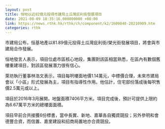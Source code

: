 ```yaml
---
layout: post
title: 恒地以近82億元投得市建局土瓜灣庇利街發展項目
date: 2021-09-09 18:35:16.000000000 +08:00
link: https://news.rthk.hk/rthk/ch/component/k2/1609840-20210909.htm
categories: rthk
---
```


市建局公布，恒基地產以81.89億元投得土瓜灣庇利街/榮光街發展項目，將會與市建局合作發展。

恒地發言人表示，項目位處市區核心地段，集團對該區相當熟悉，在區內有數個舊樓重建項目，對該區發展潛力很有信心。

萊坊執行董事林浩文表示，項目每呎樓面地價1.14萬元，中標價合理，未來市建局會以「小區」形式發展為主，項目有指導性作用。他估計，住宅部份落成後每呎售價2.5萬元或以上。

項目於2016年3月展開，地盤面積7406平方米。項目完成後，預計可提供上限約為6.67萬平方米的總樓面面積。

項目早前合共接獲6份標書，當中長實、新地、嘉華各自獨資競投；另外參明和會德豐合資，而信置、嘉里建設和招商局置地亦合資競投。
